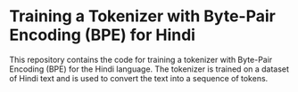 # Training a Tokenizer with Byte-Pair Encoding (BPE) for Hindi

This repository contains the code for training a tokenizer with Byte-Pair Encoding (BPE) for the Hindi language. The tokenizer is trained on a dataset of Hindi text and is used to convert the text into a sequence of tokens.
